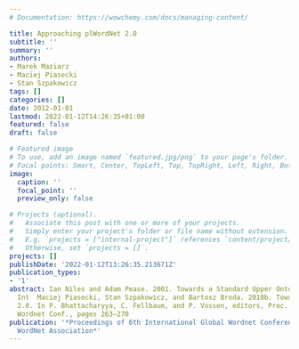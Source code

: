 ```yaml
---
# Documentation: https://wowchemy.com/docs/managing-content/

title: Approaching plWordNet 2.0
subtitle: ''
summary: ''
authors:
- Marek Maziarz
- Maciej Piasecki
- Stan Szpakowicz
tags: []
categories: []
date: 2012-01-01
lastmod: 2022-01-12T14:26:35+01:00
featured: false
draft: false

# Featured image
# To use, add an image named `featured.jpg/png` to your page's folder.
# Focal points: Smart, Center, TopLeft, Top, TopRight, Left, Right, BottomLeft, Bottom, BottomRight.
image:
  caption: ''
  focal_point: ''
  preview_only: false

# Projects (optional).
#   Associate this post with one or more of your projects.
#   Simply enter your project's folder or file name without extension.
#   E.g. `projects = ["internal-project"]` references `content/project/deep-learning/index.md`.
#   Otherwise, set `projects = []`.
projects: []
publishDate: '2022-01-12T13:26:35.213671Z'
publication_types:
- '1'
abstract: Ian Niles and Adam Pease. 2001. Towards a Standard Upper Ontology. In Proc.
  Int  Maciej Piasecki, Stan Szpakowicz, and Bartosz Broda. 2010b. Toward plWordNet
  2.0. In P. Bhattacharyya, C. Fellbaum, and P. Vossen, editors, Proc. 5th Global
  Wordnet Conf., pages 263–270
publication: '*Proceedings of 6th International Global Wordnet Conference, The Global
  WordNet Association*'
---
```

